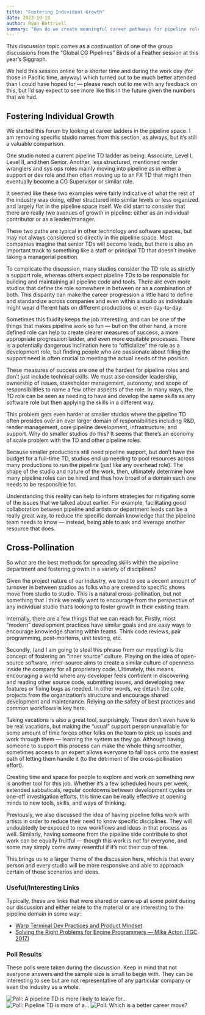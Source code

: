 ```yaml
---
title: "Fostering Individual Growth"
date: 2023-10-18
author: Ryan Bottriell
summary: "How do we create meaningful career pathways for pipeline roles?"
---
```


This discussion topic comes as a continuation of one of the group discussions from the “Global CG Pipelines” Birds of a Feather session at this year’s Siggraph.

We held this session online for a shorter time and during the work day (for those in Pacific time, anyway) which turned out to be much better attended than I could have hoped for — please reach out to me with any feedback on this, but I’d say expect to see more like this in the future given the numbers that we had.

## Fostering Individual Growth

We started this forum by looking at career ladders in the pipeline space. I am removing specific studio names from this section, as always, but it’s still a valuable comparison.

One studio noted a current pipeline TD ladder as being: Associate, Level I, Level II, and then Senior. Another, less structured, mentioned render wranglers and sys ops roles mainly moving into pipeline as in either a support or dev role and then often moving up to an FX TD that might then eventually become a CG Supervisor or similar role.

It seemed like these two examples were fairly indicative of what the rest of the industry was doing, either structured into similar levels or less organized and largely flat in the pipeline space itself. We did start to consider that there are really two avenues of growth in pipeline: either as an individual contributor or as a leader/manager.

These two paths are typical in other technology and software spaces, but may not always considered so directly in the pipeline space. Most companies imagine that senior TDs will become leads, but there is also an important track to something like a staff or principal TD that doesn’t involve taking a managerial position.

To complicate the discussion, many studios consider the TD role as strictly a support role, whereas others expect pipeline TDs to be responsible for building and maintaining all pipeline code and tools. There are even more studios that define the role somewhere in between or as a combination of both. This disparity can make the career progression a little hard to define and standardize across companies and even within a studio as individuals might wear different hats on different productions or even day-to-day.

Sometimes this fluidity keeps the job interesting, and can be one of the things that makes pipeline work so fun — but on the other hand, a more defined role can help to create clearer measures of success, a more appropriate progression ladder, and even more equitable processes. There is a potentially dangerous inclination here to “officialize” the role as a development role, but finding people who are passionate about filling the support need is often crucial to meeting the actual needs of the position.

These measures of success are one of the hardest for pipeline roles and don’t just include technical skills. We must also consider leadership, ownership of issues, stakeholder management, autonomy, and scope of responsibilities to name a few other aspects of the role. In many ways, the TD role can be seen as needing to have and develop the same skills as any software role but then applying the skills in a different way.

This problem gets even harder at smaller studios where the pipeline TD often presides over an ever larger domain of responsibilities including R&D, render management, core pipeline development, infrastructure, and support. Why do smaller studios do this? It seems that there’s an economy of scale problem with the TD and other pipeline roles.

Because smaller productions still need pipeline support, but don’t have the budget for a full-time TD, studios end up needing to pool resources across many productions to run the pipeline (just like any overhead role). The shape of the studio and nature of the work, then, ultimately determine how many pipeline roles can be hired and thus how broad of a domain each one needs to be responsible for.

Understanding this reality can help to inform strategies for mitigating some of the issues that we talked about earlier. For example, facilitating good collaboration between pipeline and artists or department leads can be a really great way, to reduce the specific domain knowledge that the pipeline team needs to know — instead, being able to ask and leverage another resource that does.

## Cross-Pollination

So what are the best methods for spreading skills within the pipeline department and fostering growth in a variety of disciplines?

Given the project nature of our industry, we tend to see a decent amount of turnover in between studios as folks who are crewed to specific shows move from studio to studio. This is a natural cross-pollination, but not something that I think we really want to encourage from the perspective of any individual studio that’s looking to foster growth in their existing team.

Internally, there are a few things that we can reach for. Firstly, most “modern” development practices have similar goals and are easy ways to encourage knowledge sharing within teams. Think code reviews, pair programming, post-mortems, unit testing, etc.

Secondly, (and I am going to steal this phrase from our meeting) is the concept of fostering an “inner source” culture. Playing on the idea of open-source software, inner-source aims to create a similar culture of openness inside the company for all proprietary code. Ultimately, this means encouraging a world where any developer feels confident in discovering and reading other source code, submitting issues, and developing new features or fixing bugs as needed. In other words, we detach the code projects from the organization’s structure and encourage shared development and maintenance. Relying on the safety of best practices and common workflows is key here.

Taking vacations is also a great tool, surprisingly. These don’t even have to be real vacations, but making the “usual” support person unavailable for some amount of time forces other folks on the team to pick up issues and work through them — learning the system as they go. Although having someone to support this process can make the whole thing smoother, sometimes access to an expert allows everyone to fall back onto the easiest path of letting them handle it (to the detriment of the cross-pollination effort).

Creating time and space for people to explore and work on something new is another tool for this job. Whether it’s a few scheduled hours per week, extended sabbaticals, regular cooldowns between development cycles or one-off investigation efforts, this time can be really effective at opening minds to new tools, skills, and ways of thinking.

Previously, we also discussed the idea of having pipeline folks work with artists in order to reduce their need to know specific disciplines. They will undoubtedly be exposed to new workflows and ideas in that process as well. Similarly, having someone from the pipeline side contribute to shot work can be equally fruitful — though this work is not for everyone, and some may simply come away resentful if it’s not their cup of tea.

This brings us to a larger theme of the discussion here, which is that every person and every studio will be more responsive and able to approach certain of these scenarios and ideas.

### Useful/Interesting Links

Typically, these are links that were shared or came up at some point during our discussion and either relate to the material or are interesting to the pipeline domain in some way:

- [Warp Terminal Dev Practices and Product Mindset](https://warpdev.notion.site/Public-Warp-How-We-Work-b872d41a1da743fca18220a731aeba48)
- [Solving the Right Problems for Engine Programmers — Mike Acton‌ (TGC 2017)](https://www.youtube.com/watch?v=4B00hV3wmMY)

### Poll Results

These polls were taken during the discussion. Keep in mind that not everyone answers and the sample size is small to begin with. They can be interesting to see but are not representative of any particular company or even the industry as a whole.

![Poll: A pipeline TD is more likely to leave for...](/images/2023-10-18/poll_likely_to_leave_for.png)
![Poll: Pipeline TD is more of a...](/images/2023-10-18/poll_career_or_step.png)
![Poll: Which is a better career move?](/images/2023-10-18/poll_better_move.png)